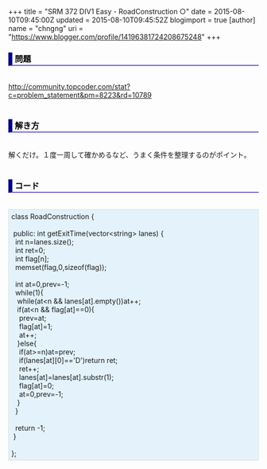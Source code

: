 +++
title = "SRM 372 DIV1 Easy - RoadConstruction ○"
date = 2015-08-10T09:45:00Z
updated = 2015-08-10T09:45:52Z
blogimport = true 
[author]
	name = "chngng"
	uri = "https://www.blogger.com/profile/14196381724208675248"
+++

<div dir="ltr" style="text-align: left;" trbidi="on"><h3 style="border-bottom: 2px solid slateblue; border-left: 8px solid navy; color: black; padding: 0px 0px 1px 5px;">問題 <br /></h3><br /><a href="http://community.topcoder.com/stat?c=problem_statement&amp;pm=8223&amp;rd=10789" target="_blank">http://community.topcoder.com/stat?c=problem_statement&amp;pm=8223&amp;rd=10789</a><br /><br /><h3 style="border-bottom: 2px solid slateblue; border-left: 8px solid navy; color: black; padding: 0px 0px 1px 5px;">解き方 </h3><br />解くだけ。１度一周して確かめるなど、うまく条件を整理するのがポイント。<br /><br /><h3 style="border-bottom: 2px solid slateblue; border-left: 8px solid navy; color: black; padding: 0px 0px 1px 5px;">コード </h3><br /><div style="background-color: #e3f2fb; border: 1px dotted #CCCCCC; padding: 5px;">class RoadConstruction {<br /><br /><span class="Apple-tab-span" style="white-space: pre;"> </span>public: int getExitTime(vector&lt;string&gt; lanes) {<br /><span class="Apple-tab-span" style="white-space: pre;">  </span>int n=lanes.size();<br /><span class="Apple-tab-span" style="white-space: pre;">  </span>int ret=0;<br /><span class="Apple-tab-span" style="white-space: pre;">  </span>int flag[n];<br /><span class="Apple-tab-span" style="white-space: pre;">  </span>memset(flag,0,sizeof(flag));<br /><br /><span class="Apple-tab-span" style="white-space: pre;">  </span>int at=0,prev=-1;<br /><span class="Apple-tab-span" style="white-space: pre;">  </span>while(1){<br /><span class="Apple-tab-span" style="white-space: pre;">   </span>while(at&lt;n &amp;&amp; lanes[at].empty())at++;<br /><span class="Apple-tab-span" style="white-space: pre;">   </span>if(at&lt;n &amp;&amp; flag[at]==0){<br /><span class="Apple-tab-span" style="white-space: pre;">    </span>prev=at;<br /><span class="Apple-tab-span" style="white-space: pre;">    </span>flag[at]=1;<br /><span class="Apple-tab-span" style="white-space: pre;">    </span>at++;<br /><span class="Apple-tab-span" style="white-space: pre;">   </span>}else{<br /><span class="Apple-tab-span" style="white-space: pre;">    </span>if(at&gt;=n)at=prev;<br /><span class="Apple-tab-span" style="white-space: pre;">    </span>if(lanes[at][0]=='D')return ret;<br /><span class="Apple-tab-span" style="white-space: pre;">    </span>ret++;<br /><span class="Apple-tab-span" style="white-space: pre;">    </span>lanes[at]=lanes[at].substr(1);<br /><span class="Apple-tab-span" style="white-space: pre;">    </span>flag[at]=0;<br /><span class="Apple-tab-span" style="white-space: pre;">    </span>at=0,prev=-1;<br /><span class="Apple-tab-span" style="white-space: pre;">   </span>}<br /><span class="Apple-tab-span" style="white-space: pre;">  </span>}<br /><br /><span class="Apple-tab-span" style="white-space: pre;">  </span>return -1;<br /><span class="Apple-tab-span" style="white-space: pre;"> </span>}<br /><br />};</div></div>
